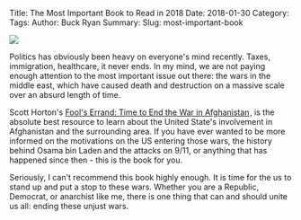 Title: The Most Important Book to Read in 2018
Date: 2018-01-30
Category:
Tags:
Author: Buck Ryan
Summary:
Slug: most-important-book

<a target="_blank"  href="https://www.amazon.com/gp/product/1548650218/ref=as_li_tl?ie=UTF8&camp=1789&creative=9325&creativeASIN=1548650218&linkCode=as2&tag=buckryan-20&linkId=61d7cb087a406053d6520aec485ebbbd"><img border="0" src="//ws-na.amazon-adsystem.com/widgets/q?_encoding=UTF8&MarketPlace=US&ASIN=1548650218&ServiceVersion=20070822&ID=AsinImage&WS=1&Format=_SL250_&tag=buckryan-20" ></a><img src="//ir-na.amazon-adsystem.com/e/ir?t=buckryan-20&l=am2&o=1&a=1548650218" width="1" height="1" border="0" alt="" style="border:none !important; margin:0px !important;" />

Politics has obviously been heavy on everyone's mind recently. Taxes,
immigration, healthcare, it never ends. In my mind, we are not paying enough
attention to the most important issue out there: the wars in the middle east,
which have caused death and destruction on a massive scale over an absurd
length of time.

Scott Horton's
<a target="_blank" href="https://www.amazon.com/gp/product/1548650218/ref=as_li_tl?ie=UTF8&camp=1789&creative=9325&creativeASIN=1548650218&linkCode=as2&tag=buckryan-20&linkId=dd06726b7fb1504f413f6d5f0fa82636">Fool's Errand: Time to End the War in Afghanistan</a><img src="//ir-na.amazon-adsystem.com/e/ir?t=buckryan-20&l=am2&o=1&a=1548650218" width="1" height="1" border="0" alt="" style="border:none !important; margin:0px !important;" />,
is the absolute best resource to learn about the United State's involvement in
Afghanistan and the surrounding area. If you have ever wanted to be more
informed on the motivations on the US entering those wars, the history behind
Osama bin Laden and the attacks on 9/11, or anything that has happened since
then - this is the book for you.

Seriously, I can't recommend this book highly enough. It is time for the us to
stand up and put a stop to these wars. Whether you are a Republic, Democrat, or
anarchist like me, there is one thing that can and should unite us all: ending
these unjust wars.
